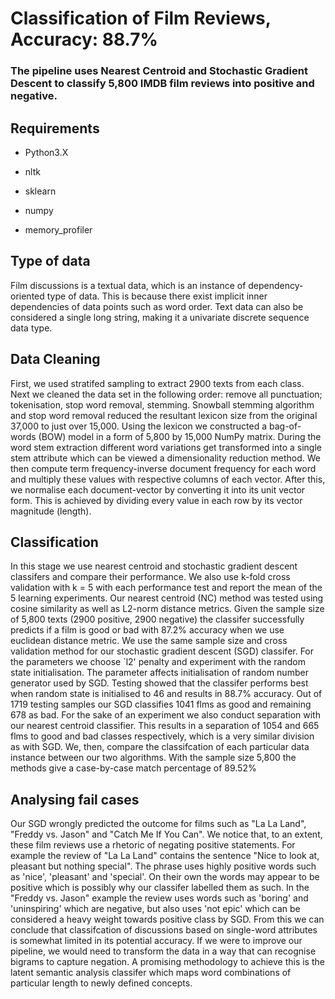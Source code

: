 # Classification of Film Reviews, Accuracy: 88.7%



### The pipeline uses Nearest Centroid and Stochastic Gradient Descent to classify 5,800 IMDB film reviews into positive and negative.



## Requirements

- Python3.X

- nltk

- sklearn

- numpy

- memory_profiler

## Type of data
Film discussions is a textual data, which is an instance of dependency-oriented type of data. This is because there exist implicit inner dependencies of data points such as word order. Text data can also be considered a single long string, making it a univariate discrete sequence data type.

## Data Cleaning
First, we used stratifed sampling to extract 2900 texts from each class. Next we cleaned the data set in the following order: remove all punctuation; tokenisation, stop word removal, stemming. Snowball stemming algorithm and stop word removal reduced the resultant lexicon size from the original 37,000 to just over 15,000. Using the lexicon we constructed a bag-of-words (BOW) model in a form of 5,800 by 15,000 NumPy matrix. During the word stem extraction different word variations get transformed into a single stem attribute which can be viewed a dimensionality reduction method. We then compute term frequency-inverse document frequency for each word and multiply these values with respective columns of each vector. After this, we normalise each document-vector by converting it into its unit vector form. This is achieved by dividing every value in each row by its vector magnitude (length). 

## Classification
In this stage we use nearest centroid and stochastic gradient descent classifers and compare their performance. We also use k-fold cross validation with k = 5 with each performance test and report the mean of the 5 learning experiments. Our nearest centroid (NC) method was tested using cosine similarity as well as L2-norm distance metrics. Given the sample size of 5,800 texts (2900 positive, 2900 negative) the classifer successfully predicts if a film is good or bad with 87.2% accuracy when we use euclidean distance metric. We use the same sample size and cross validation method for our stochastic gradient descent (SGD) classifer. For the parameters we choose `l2' penalty and experiment with the random state initialisation. The parameter affects initialisation of random number generator used by SGD. Testing showed that the classifer performs best when random state is initialised to 46 and results in 88.7% accuracy. Out of 1719 testing samples our SGD classifies 1041 flms as good and remaining 678 as bad. For the sake of an experiment we also conduct separation with our nearest centroid classifier. This results in a separation of 1054 and 665 flms to good and bad classes respectively, which is a very similar division as with SGD. We, then, compare the classifcation of each particular data instance between our two algorithms. With the sample size 5,800 the methods give a case-by-case match percentage of 89.52%

## Analysing fail cases
Our SGD wrongly predicted the outcome for films such as "La La Land", "Freddy vs. Jason" and "Catch Me If You Can". We notice that, to an extent, these film reviews use a rhetoric of negating positive statements. For example the review of "La La Land" contains the sentence "Nice to look at, pleasant but nothing special". The phrase uses highly positive words such as 'nice', 'pleasant' and 'special'. On their own the words may appear to be positive which is possibly why our classifer labelled them as such. In the "Freddy vs. Jason" example the review uses words such as 'boring' and 'uninspiring' which are negative, but also uses 'not epic' which can be considered a heavy weight towards positive class by SGD. From this we can conclude that classifcation of discussions based on single-word attributes is somewhat limited in its potential accuracy. If we were to improve our pipeline, we would need to transform the data in a way that can recognise bigrams to capture negation. A promising methodology to achieve this is the latent semantic analysis classifer which maps word combinations of particular length to newly defined concepts.
